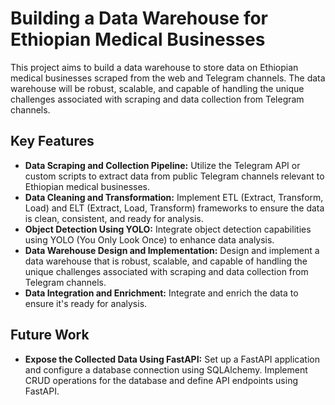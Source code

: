 # Building a Data Warehouse for Ethiopian Medical Businesses

This project aims to build a data warehouse to store data on Ethiopian medical businesses scraped from the web and Telegram channels. The data warehouse will be robust, scalable, and capable of handling the unique challenges associated with scraping and data collection from Telegram channels.

## Key Features
- **Data Scraping and Collection Pipeline:** Utilize the Telegram API or custom scripts to extract data from public Telegram channels relevant to Ethiopian medical businesses.
- **Data Cleaning and Transformation:** Implement ETL (Extract, Transform, Load) and ELT (Extract, Load, Transform) frameworks to ensure the data is clean, consistent, and ready for analysis.
- **Object Detection Using YOLO:** Integrate object detection capabilities using YOLO (You Only Look Once) to enhance data analysis.
- **Data Warehouse Design and Implementation:** Design and implement a data warehouse that is robust, scalable, and capable of handling the unique challenges associated with scraping and data collection from Telegram channels.
- **Data Integration and Enrichment:** Integrate and enrich the data to ensure it's ready for analysis.

## Future Work
- **Expose the Collected Data Using FastAPI:** Set up a FastAPI application and configure a database connection using SQLAlchemy. Implement CRUD operations for the database and define API endpoints using FastAPI.

